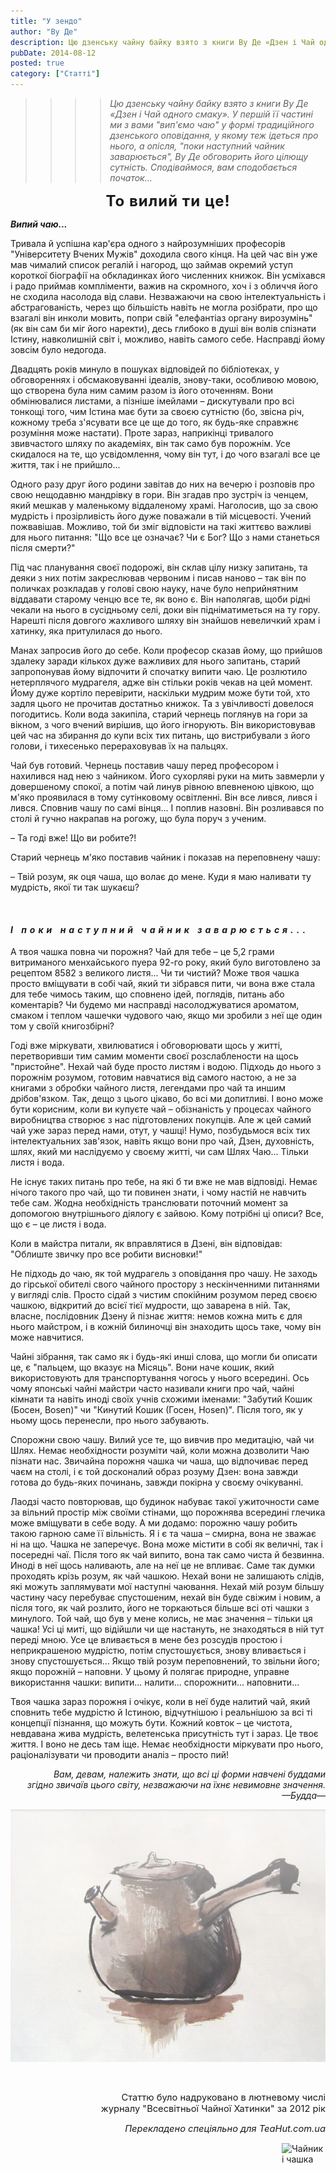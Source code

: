 ```yaml
---
title: "У зендо"
author: "Ву Де"
description: Цю дзенську чайну байку взято з книги Ву Де «Дзен і Чай одного смаку». У першій її частині ми з вами "вип'ємо чаю" у формі традиційного дзенського оповідання, у якому теж ідеться про нього, а опісля, "поки наступний чайник заварюється", Ву Де обговорить його цілющу сутність.
pubDate: 2014-08-12
posted: true
category: ["Статті"]
---
```


  >>>> *Цю дзенську чайну байку взято з книги Ву Де «Дзен і Чай одного смаку». У першій її частині ми з вами "вип'ємо чаю" у формі традиційного дзенського оповідання, у якому теж ідеться про нього, а опісля, "поки наступний чайник заварюється", Ву Де обговорить його цілющу сутність. Сподіваймося, вам сподобається початок...*

<p style="text-align: center;"><span style="font-size: 18pt; letter-spacing: 1px"><strong>То вилий ти це!</strong></span></p>

**_Випий чаю..._**

Тривала й успішна кар'єра одного з найрозумніших професорів "Університету Вчених Мужів" доходила свого кінця. На цей час він уже мав чималий список регалій і нагород, що займав окремий уступ короткої біографії на обкладинках його численних книжок. Він усміхався і радо приймав компліменти, важив на скромного, хоч і з обличчя його не сходила насолода від слави. Незважаючи на свою інтелектуальність і абстрагованість, через що більшість навіть не могла розібрати, про що взагалі він инколи мовить, попри свій "елефантіаз органу вирозумінь" (як він сам би міг його наректи), десь глибоко в душі він волів спізнати Істину, навколишній світ і, можливо, навіть самого себе. Насправді йому зовсім було недогода.

Двадцять років минуло в пошуках відповідей по бібліотеках, у обговореннях і обсмаковуванні ідеалів, знову-таки, особливою мовою, що створена була ним самим разом із його оточенням. Вони обмінювалися листами, а пізніше імейлами – дискутували про всі тонкощі того, чим Істина має бути за своєю сутністю (бо, звісна річ, кожному треба з'ясувати все це ще до того, як будь-яке справжнє розуміння може настати). Проте зараз, наприкінці тривалого звивчастого шляху по академіях, він так само був порожнім. Усе скидалося на те, що усвідомлення, чому він тут, і до чого взагалі все це життя, так і не прийшло...

Одного разу друг його родини завітав до них на вечерю і розповів про свою нещодавню мандрівку в гори. Він згадав про зустріч із ченцем, який мешкав у маленькому віддаленому храмі. Наголосив, що за свою мудрість і прозірливість його дуже поважали в тій місцевості. Учений пожвавішав. Можливо, той би зміг відповісти на такі життєво важливі для нього питання: "Що все це означає? Чи є Бог? Що з нами станеться після смерти?"

Під час планування своєї подорожі, він склав цілу низку запитань, та деяки з них потім закреслював червоним і писав наново – так він по поличках розкладав у голові свою науку, наче було неприйнятним віддавати старому ченцю все те, як воно є. Він наполягав, щоби рідні чекали на нього в сусідньому селі, доки він підніматиметься на ту гору. Нарешті після довгого жахливого шляху він знайшов невеличкий храм і хатинку, яка притулилася до нього.

Манах запросив його до себе. Коли професор сказав йому, що прийшов здалеку заради кількох дуже важливих для нього запитань, старий запропонував йому відпочити й спочатку випити чаю. Це розлютило нетерплячого мудрагеля, адже він стільки років чекав на цей момент. Йому дуже кортіло перевірити, наскільки мудрим може бути той, хто задля цього не прочитав достатньо книжок. Та з увічливості довелося погодитись. Коли вода закипіла, старий чернець поглянув на гори за вікном, з чого вчений вирішив, що його ігнорують. Він використовував цей час на збирання до купи всіх тих питань, що вистрибували з його голови, і тихесенько перераховував їх на пальцях.

Чай був готовий. Чернець поставив чашу перед професором і нахилився над нею з чайником. Його сухорляві руки на мить завмерли у довершеному спокої, а потім чай линув рівною впевненою цівкою, що м'яко проявилася в тому сутінковому освітленні. Він все лився, лився і лився. Сповнив чашу по самі вінця... І поплив назовні. Він розливався по столі й гучно накрапав на рогожу, що була поруч з ученим.

– Та годі вже! Що ви робите?!

Старий чернець м'яко поставив чайник і показав на переповнену чашу:

– Твій розум, як оця чаша, що волає до мене. Куди я маю наливати ту мудрість, якої ти так шукаєш?
   
<p>&nbsp;</p>

<h4><em style="letter-spacing: 5px">І поки наступний чайник заварюється...</em></h4>

А твоя чашка повна чи порожня? Чай для тебе – це 5,2 грами витриманого менхайського пуера 92-го року, який було виготовлено за рецептом 8582 з великого листя... Чи ти чистий? Може твоя чашка просто вміщувати в собі чай, який ти зібрався пити, чи вона вже стала для тебе чимось таким, що сповнено ідей, поглядів, питань або коментарів? Чи будемо ми насправді насолоджуватися ароматом, смаком і теплом чашечки чудового чаю, якщо ми зробили з неї ще один том у своїй книгозбірні?

Годі вже міркувати, хвилюватися і обговорювати щось у житті, перетворивши тим самим моменти своєї розслаблености на щось "пристойне". Нехай чай буде просто листям і водою. Підходь до нього з порожнім розумом, готовим навчатися від самого настою, а не за книгами з обробки чайного листя, легендами про чай та иншим дрібов'язком. Так, дещо з цього цікаво, бо всі ми допитливі. І воно може бути корисним, коли ви купуєте чай – обізнаність у процесах чайного виробництва створює з нас підготовлених покупців. Але ж цей самий чай уже зараз перед нами, отут, у чашці! Нумо, позбудьмося всіх тих інтелектуальних зав'язок, навіть якщо вони про чай, Дзен, духовність, шлях, який ми наслідуємо у своєму житті, чи сам Шлях Чаю... Тільки листя і вода.

Не існує таких питань про тебе, на які б ти вже не мав відповіді. Немає нічого такого про чай, що ти повинен знати, і чому настій не навчить тебе сам. Жодна необхідність транслювати поточний момент за допомогою внутрішнього діялогу є зайвою. Кому потрібні ці описи? Все, що є – це листя і вода.

Коли в майстра питали, як вправлятися в Дзені, він відповідав: "Облиште звичку про все робити висновки!"

Не підходь до чаю, як той мудрагель з оповідання про чашу. Не заходь до гірської обителі свого чайного простору з нескінченними питаннями у вигляді слів. Просто сідай з чистим спокійним розумом перед своєю чашкою, відкритий до всієї тієї мудрости, що заварена в ній. Так, власне, послідовник Дзену й пізнає життя: немов кожна мить є для нього майстром, і в кожній билиночці він знаходить щось таке, чому він може навчитися.

Чайні зібрання, так само як і будь-які инші слова, що могли би описати це, є "пальцем, що вказує на Місяць". Вони наче кошик, який використовують для транспортування чогось у нього всередині. Ось чому японські чайні майстри часто називали книги про чай, чайні кімнати та навіть иноді своїх учнів схожими іменами: "Забутий Кошик (Босен, Bosen)" чи "Кинутий Кошик (Госен, Hosen)". Після того, як у ньому щось перенесли, про нього забувають.

Спорожни свою чашу. Вилий усе те, що вивчив про медитацію, чай чи Шлях. Немає необхідности розуміти чай, коли можна дозволити Чаю пізнати нас. Звичайна порожня чашка чи чаша, що відпочиває перед чаєм на столі, і є той досконалий образ розуму Дзен: вона завжди готова до будь-яких починань, завжди покірна у своєму очікуванні.

Лаодзі часто повторював, що будинок набуває такої ужиточности саме за вільний простір між своїми стінами, що порожнява всередині глечика може вміщувати в себе воду. А ми додамо: порожню чашу робить такою гарною саме її вільність. Я і є та чаша – смирна, вона не зважає ні на що. Чашка не заперечує. Вона може містити в собі як величні, так і посередні чаї. Після того як чай випито, вона так само чиста й безвинна. Иноді в неї щось наливають, але на неї це не впливає. Саме так думки проходять крізь розум, як чай чашкою. Нехай вони не залишають слідів, які можуть заплямувати мої наступні чаювання. Нехай мій розум більшу частину часу перебуває спустошеним, нехай він буде свіжим і новим, а після того, як чай розлито, його не торкаються більше всі оті чашки з минулого. Той чай, що був у мене колись, не має значення – тільки ця чашка! Усі ці миті, що відійшли чи ще настануть, не знаходяться в ній тут переді мною. Усе це вливається в мене без розсудів простою і неприкрашеною мудрістю, потім спустошується, знову вливається і знову спустошується... Якщо твій розум переповнений, то звільни його; якщо порожній – наповни. У цьому й полягає природне, управне використання чашки: випити... налити... спорожнити... наповнити...

Твоя чашка зараз порожня і очікує, коли в неї буде налитий чай, який сповнить тебе мудрістю й Істиною, відчутнішою і реальнішою за всі ті концепції пізнання, що можуть бути. Кожний ковток – це чистота, невдавана жива мудрість, велетенська присутність тут і зараз. Це твоє життя. І воно не десь там іще. Немає необхідности міркувати про нього, раціоналізувати чи проводити аналіз – просто пий!

<p style="text-align: right;"><em>Вам, девам, належить знати, що всі ці форми навчені буддами</em><br /><em>згідно звичаїв цього світу, незважаючи на їхнє невимовне значення.</em><br /><em>—Будда—</em></p>
 
![Старий чайник з бічною ручкою](/src/assets/articles/in-the-zendo.jpg)

<p>&nbsp;</p>
<p style="text-align: right;"><span style="font-size: 11pt;">Статтю було надруковано в лютневому числі<br />журналу "Всесвітньої Чайної Хатинки" за 2012 рік</span></p>
<p style="text-align: right;"><span style="font-size: 11pt;"><em>Перекладено спеціяльно для <em>TeaHut.com.ua</em></em></span></p>
<div style="display: flex; justify-content: end;">
  <img style="display: block;  width: 70px;" src="/teakettle.gif" alt="Чайник і чашка" />
</div>